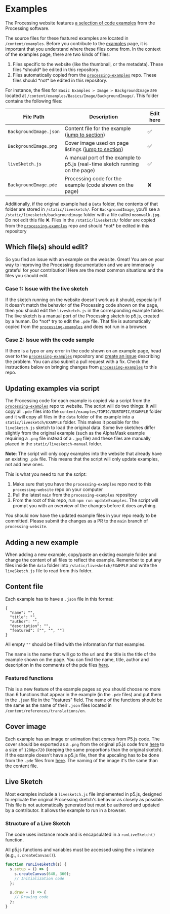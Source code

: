 # Examples

The Processing website features [a selection of code examples](https://processing.org/examples) from the Processing software.

The source files for these featured examples are located in `/content/examples`. Before you contribute to the [examples](https://processing.org/examples) page, it is important that you understand where these files come from. In the context of the examples page, there are two kinds of files:

1. Files specific to the website (like the thumbnail, or the metadata). These files \*should* be edited in this repository.
1. Files automatically copied from the [`processing-examples`](https://github.com/processing/processing-examples) repo. These files should \*not* be edited in this repository. 

For instance, the files for `Basic Examples > Image > BackgroundImage` are located at `/content/examples/Basics/Image/BackgroundImage/`. This folder contains the following files:

| File Path                | Description                                                       | Edit here  |
|--------------------------|-------------------------------------------------------------------|------------|
| `BackgroundImage.json`   | Content file for the example ([jump to section](#content-file))                                 | ✅        |
| `BackgroundImage.png`    | Cover image used on page listings ([jump to section](#cover-image))                            | ✅        |
| `liveSketch.js`          | A manual port of the example to p5.js (real-time sketch running on the page)  | ✅        |
| `BackgroundImage.pde`    | Processing code for the example (code shown on the page)          | ❌        |

Additionally, if the original example had a `Data` folder, the contents of that folder are stored in `/static/livesketch/`. For `BackgroundImage`, you'll see a `/static/livesketch/backgroundimage` folder with a file called `moonwalk.jpg`. Do not edit this file ❌. Files in the `/static/livesketch/` folder are copied from the [`processing-examples`](https://github.com/processing/processing-examples) repo and should \*not* be edited in this repository

## Which file(s) should edit?

So you find an issue with an example on the website. Great! You are on your way to improving the Processing documentation and we are immensely grateful for your contribution! Here are the most common situations and the files you should edit.

### Case 1: Issue with the live sketch
If the sketch running on the website doesn't work as it should, especially if it doesn't match the behavior of the Processing code shown on the page, then you should edit the `livesketch.js` in the corresponding example folder. The live sketch is a manual port of the Processing sketch to p5.js, created by a human. Do \*not* try to edit the `.pde` file. That file is automatically copied from the [`processing-examples`](https://github.com/processing/processing-examples) and does not run in a browser.

### Case 2: Issue with the code sample
If there is a typo or any error in the code shown on an example page, head over to the [`processing-examples`](https://github.com/processing/processing-examples) repository and [create an issue](https://github.com/processing/processing-examples/issues) describing the problem. You can also submit a pull request with a fix. Check the instructions below on bringing changes from [`processing-examples`](https://github.com/processing/processing-examples) to this repo.

## Updating examples via script

The Processing code for each example is copied via a script from the [`processing-examples`](https://github.com/processing/processing-examples) repo to website. The script will do two things: It will copy all `.pde` files into the `content/examples/TOPIC/SUBTOPIC/EXAMPLE` folder and it will copy all files in the `data` folder of the example into a `static/livesketch/EXAMPLE` folder. This makes it possible for the `liveSketch.js` sketch to load the original data. Some live sketches differ slightly from the original example (such as the AlphaMask example requiring a `.png` file instead of a `.jpg` file) and these files are manually placed in the `static/livesketch-manual` folder.

**Note**: The script will only copy examples into the website that already have an existing `.pde` file. This means that the script will only update examples, not add new ones.

This is what you need to run the script:

1. Make sure that you have the `processing-examples` repo next to this `processing-website` repo on your computer
1. Pull the latest `main` from the `processing-examples` repository
1. From the root of this repo, run `npm run updateExamples`. The script will prompt you with an overview of the changes before it does anything.

You should now have the updated example files in your repo ready to be committed. Please submit the changes as a PR to the `main` branch of `processing-website`.

## Adding a new example

When adding a new example, copy/paste an existing example folder and change the content of all files to reflect the example. Remember to put any files inside the `data` folder into `/static/livesketch/EXAMPLE` and write the `liveSketch.js` file to read from this folder.

## Content file

Each example has to have a `.json` file in this format:

```
{
  "name": "",
  "title": "",
  "author": "",
  "description": "",
  "featured": ["", "", ""]
}
```

All empty `""` should be filled with the information for that examples.

The name is the name that will go to the url and the title is the title of the example shown on the page. You can find the name, title, author and description in the comments of the pde files [here](https://github.com/processing/processing-docs/tree/master/content/examples).

### Featured functions

This is a new feature of the example pages so you should choose no more than 6 functions that appear in the example (in the `.pde` files) and put them in the `.json` file in the "features" field. The name of the functions should be the same as the name of their `.json` files located in `/content/references/translations/en`.

## Cover image

Each example has an image or animation that comes from P5.js code. The cover should be exported as a `.png` from the original p5.js code from [here](https://github.com/processing/processing-docs/tree/master/content/examples_p5) to a size of `1280px720` (keeping the same proportions than the original sketch). If the example doesn't have a p5.js file, then the upscaling has to be done from the `.pde` files from [here](https://github.com/processing/processing-docs/tree/master/content/examples). The naming of the image it's the same than the content file.

## Live Sketch
Most examples include a `livesketch.js` file implemented in p5.js, designed to replicate the original Processing sketch's behavior as closely as possible. This file is not automatically generated but must be authored and updated by a contributor. It allows the example to run in a browser.

### Structure of a Live Sketch

The code uses instance mode and is encapsulated in a `runLiveSketch()` function. 

All p5.js functions and variables must be accessed using the `s` instance (e.g., `s.createCanvas()`).

```javascript
function runLiveSketch(s) {
  s.setup = () => {
    s.createCanvas(640, 360);
    // Initialization code
  };

  s.draw = () => {
    // Drawing code
  };
}
```
